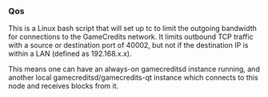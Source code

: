 ### Qos ###

This is a Linux bash script that will set up tc to limit the outgoing bandwidth for connections to the GameCredits network. It limits outbound TCP traffic with a source or destination port of 40002, but not if the destination IP is within a LAN (defined as 192.168.x.x).

This means one can have an always-on gamecreditsd instance running, and another local gamecreditsd/gamecredits-qt instance which connects to this node and receives blocks from it.
